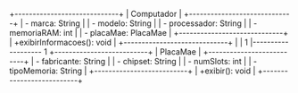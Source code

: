 +-----------------------------+
|        Computador           |
+-----------------------------+
| - marca: String             |
| - modelo: String            |
| - processador: String       |
| - memoriaRAM: int           |
| - placaMae: PlacaMae        |
+-----------------------------+
| +exibirInformacoes(): void |
+-----------------------------+
            |
            | 1
            |-------------------
                            1
                   +--------------------------+
                   |        PlacaMae          |
                   +--------------------------+
                   | - fabricante: String     |
                   | - chipset: String        |
                   | - numSlots: int          |
                   | - tipoMemoria: String    |
                   +--------------------------+
                   | +exibir(): void          |
                   +--------------------------+
